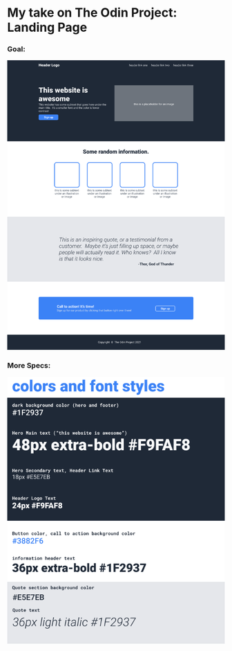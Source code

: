 # My take on The Odin Project: Landing Page

### Goal:
![Goal](./01.png)

### More Specs:
![More Specs](./02.png)
